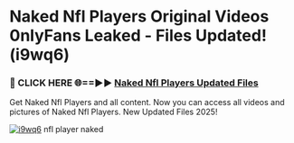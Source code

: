 # Naked Nfl Players Original Videos 0nlyFans Leaked - Files Updated! (i9wq6)

<h3>🔴 CLICK HERE 🌐==►► <a href="https://tinyurl.com/yckcrads" rel="nofollow">Naked Nfl Players Updated Files</a></h3>

Get Naked Nfl Players and all content. Now you can access all videos and pictures of Naked Nfl Players. New Updated Files 2025!

[![i9wq6](https://i.imgur.com/hpKpOFt.gif)](https://tinyurl.com/yckcrads)
nfl player naked